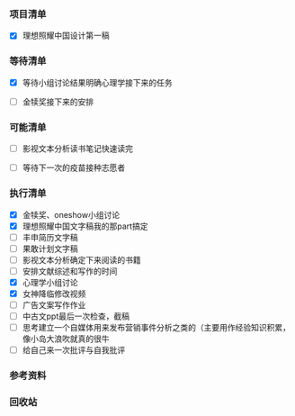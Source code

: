 ### 项目清单

- [x] 理想照耀中国设计第一稿

### 等待清单

- [x] 等待小组讨论结果明确心理学接下来的任务
- [ ] 金犊奖接下来的安排


### 可能清单

- [ ] 影视文本分析读书笔记快速读完
- [ ] 等待下一次的疫苗接种志愿者


### 执行清单

- [x] 金犊奖、oneshow小组讨论
- [x] 理想照耀中国文字稿我的那part搞定
- [ ] 丰申简历文字稿
- [ ] 果敢计划文字稿
- [ ] 影视文本分析确定下来阅读的书籍
- [ ] 安排文献综述和写作的时间
- [x] 心理学小组讨论
- [x] 女神降临修改视频
- [ ] 广告文案写作作业
- [ ] 中古文ppt最后一次检查，截稿
- [ ] 思考建立一个自媒体用来发布营销事件分析之类的（主要用作经验知识积累，像小岛大浪吹就真的很牛
- [ ] 给自己来一次批评与自我批评

### 参考资料



### 回收站

